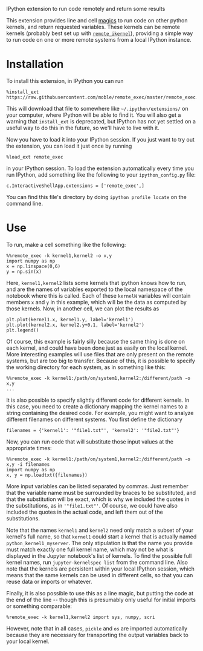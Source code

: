 IPython extension to run code remotely and return some results

This extension provides line and cell
[magics](http://ipython.readthedocs.org/en/stable/interactive/magics.html) to
run code on other python kernels, and return requested variables.  These
kernels can be remote kernels (probably best set up with
[`remote_ikernel`](https://bitbucket.org/tdaff/remote_ikernel/)), providing a
simple way to run code on one or more remote systems from a local IPython
instance.

# Installation

To install this extension, in IPython you can run

    %install_ext https://raw.githubusercontent.com/moble/remote_exec/master/remote_exec.py

This will download that file to somewhere like `~/.ipython/extensions/` on your
computer, where IPython will be able to find it.  You will also get a warning
that `install_ext` is deprecated, but IPython has not yet settled on a useful
way to do this in the future, so we'll have to live with it.

Now you have to load it into your IPython session.  If you just want to try out
the extension, you can load it just once by running

    %load_ext remote_exec

in your IPython session.  To load the extension automatically every time you
run IPython, add something like the following to your `ipython_config.py` file:

    c.InteractiveShellApp.extensions = ['remote_exec',]

You can find this file's directory by doing `ipython profile locate` on the
command line.


# Use

To run, make a cell something like the following:

    %%remote_exec -k kernel1,kernel2 -o x,y
    import numpy as np
    x = np.linspace(0,6)
    y = np.sin(x)

Here, `kernel1,kernel2` lists some kernels that ipython knows how to run, and
are the names of variables exported to the local namespace of the notebook
where this is called.  Each of these `kernelN` variables will contain members
`x` and `y` in this example, which will be the data as computed by those
kernels.  Now, in another cell, we can plot the results as

    plt.plot(kernel1.x, kernel1.y, label='kernel1')
    plt.plot(kernel2.x, kernel2.y+0.1, label='kernel2')
    plt.legend()

Of course, this example is fairly silly because the same thing is done on each
kernel, and could have been done just as easily on the local kernel.  More
interesting examples will use files that are only present on the remote
systems, but are too big to transfer.  Because of this, it is possible to
specify the working directory for each system, as in something like this:

    %%remote_exec -k kernel1:/path/on/system1,kernel2:/different/path -o x,y
    ...

It is also possible to specify slightly different code for different kernels.
In this case, you need to create a dictionary mapping the kernel names to a
string containing the desired code.  For example, you might want to analyze
different filenames on different systems.  You first define the dictionary

    filenames = {'kernel1': '"file1.txt"', 'kernel2': '"file2.txt"'}

Now, you can run code that will substitute those input values at the
appropriate times:

    %%remote_exec -k kernel1:/path/on/system1,kernel2:/different/path -o x,y -i filenames
    import numpy as np
    x, y = np.loadtxt({filenames})

More input variables can be listed separated by commas.  Just remember that the
variable name must be surrounded by braces to be substituted, and that the
substitution will be exact, which is why we included the quotes in the
substitutions, as in `'"file1.txt"'`.  Of course, we could have also included
the quotes in the actual code, and left them out of the substitutions.

Note that the names `kernel1` and `kernel2` need only match a subset of your
kernel's full name, so that `kernel1` could start a kernel that is actually
named `python_kernel1_myserver`.  The only stipulation is that the name you
provide must match exactly one full kernel name, which may not be what is
displayed in the Jupyter notebook's list of kernels.  To find the possible full
kernel names, run `jupyter-kernelspec list` from the command line.  Also note
that the kernels are persistent within your local IPython session, which means
that the same kernels can be used in different cells, so that you can reuse
data or imports or whatever.

Finally, it is also possible to use this as a line magic, but putting the code
at the end of the line -- though this is presumably only useful for initial
imports or something comparable:

    %remote_exec -k kernel1,kernel2 import sys, numpy, scri

However, note that in all cases, `pickle` and `os` are imported automatically
because they are necessary for transporting the output variables back to your
local kernel.
